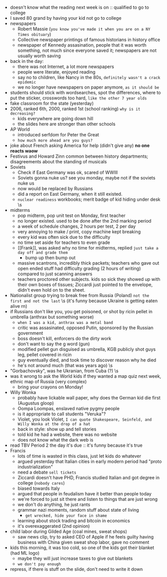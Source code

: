 - doesn't know what the reading next week is on :: qualified to go to college
- I saved 80 grand by having your kid not go to college
- newspapers
	- Robert Massie (`you know you've made it when you are on a NY Times obituary`)
	- Collective newspaper printings of famous historians in history office
	- newspaper of Kennedy assasination, people that it was worth something, not much since everyone saved it; newspapers are not usually worth saving
- back in the day:
	- there was not Internet, a lot more newspapers
	- people were literate, enjoyed reading
	- say no to children, like Nancy in the 80s, `definitely wasn't a crack epidemic`
	- we no longer have newspapers on paper anymore, `as it should be`
- students should stick with wordsearches, spot the differences, where to put the sticker, crosswords too hard, `like the other 7 year olds`
- fake classroom for the state (yesterday)
- 2006, ranked 6th, 2000, ranked 1st (school ranking) `why is it decreasing?`
	- kids everywhere are going down hill
	- the slides here are stronger than other schools
- AP World
	- introduced serfdom for Peter the Great
	- `how much more ahead are you guys?`
- joke about French asking America for help (didn't give any) **no one reacts waow**
- Festivus and Howard Zinn common between history departments; disagreements about the standing of musicals
- Soviets
	- Check if East Germany was ok, scared of WWIII
	- Soviets gonna nuke us? see you monday, maybe not if the soviets nuke us
	- now would be replaced by Russians
	- did a report on East Germany, when it still existed.
	- `nuclear readiness` workbooks; merit badge of kid hiding under desk \\s
- midterms
	- pop midterm, pop unit test on Monday, first teacher
	- no longer existed. used to be done after the 2nd marking period
	- a week of schedule changes, 2 hours per test, 2 per day
	- very annoying to make / print, copy machine kept breaking
	- every kid was often sick due to the difficulty
	- no time set aside for teachers to even grade
	- [[Frank]], was asked why no time for midterms, replied `just take a day off and grade them`
		- bump up then bump out
	- massive scantrons, incredibly thick packets; teachers who gave out open ended stuff had difficulty grading (2 hours of writing) compared to just scanning answers
	- teachers proctored other subjects. kids so sick they showed up with their own boxes of tissues; Ziccardi just pointed to the envelope, didn't even hold on to the sheet.
- Nationalist group trying to break free from Russia (Poland) `not the first and not the last` \\s (it's funny because Ukraine is getting eaten alive rn)
- if Russians don't like you, you get poisoned, or shot by ricin pellet in umbrella (anthrax but something worse)
	- `when I was a kid, anthrax was a metal band`
	- critic was assasinated, opposed Putin, sponsored by the Russian government
	- boss doesn't kill, enforcers do the dirty work
	- don't want to say the g word (gun)
	- modified pellet gun disguised as umbrella, KGB publicly shot guys leg, pellet covered in ricin
	- guy eventually died, and took time to discover reason why he died
	- he's not around much (that was years ago) \\s 
- "Gorbachovsky", was he Ukranian, from Cuba (?) \\s
- was it wrong to ask the World kids if they wanted a map quiz next week, ethnic map of Russia (very complex)
	- bring your crayons on Monday!
- Willy Wonka
	- probably have lickable wall paper, why does the German kid die first (Augustus gloop)
	- Oompa Loompas, enslaved native pygmy people
	- is it appropriate to call students "Veruka"?
	- Violet, you look Violet, `I can quote Shakespeare, Seinfeld, and Willy Wonka at the drop of a hat`
	- back in style: show up and tell stories
	- told kid he had a website, there was no website
	- does not know what the dark web is
- read TBV Period 2 the day it's due :: it's funny because it's true
- Francis
	- lots of time is wasted in this class, just let kids do whatever
	- argued yesterday that Italian cities in early modern period had "proto industrialization"
	- need a debate `sell tickets`
	- Ziccardi doesn't have PHD, Francis studied Italian and got degree in college (`nobody cares`)
	- biased towards Italy
	- argued that people in feudalism have it better than people today
	- we're forced to just sit there and listen to things that are just wrong
	- we don't do anything, he just rants
	- grammar nazi moments, random stuff about state of living
		- `get wrecked, hide your face in shame`
	- learning about stock trading and bitcoin in economics
	- it's overexaggerated (2nd opinion)
- child labor during Gilded Age (coal mines, sweat shops)
	- saw news clip, try to asked CEO of Apple if he feels guilty having business with China given sweat shop labor, gave no comment
- kids this morning, it was too cold, so one of the kids got their blanket (had ML logo)
	- maybe they will just increase taxes to give out blankets
	- `we don't pay enough` 
- repress, if there is stuff on the slide, don't need to write it down